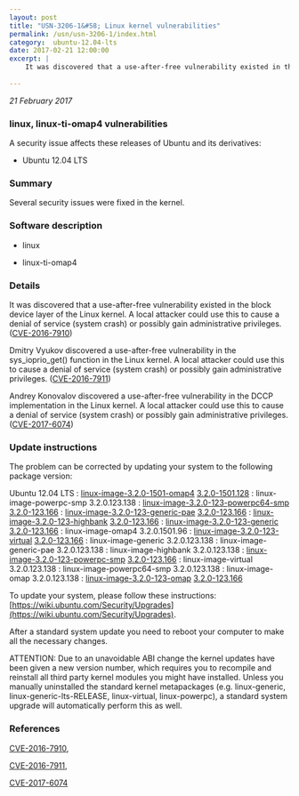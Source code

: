 ```yaml
---
layout: post
title: "USN-3206-1&#58; Linux kernel vulnerabilities"
permalink: /usn/usn-3206-1/index.html
category:  ubuntu-12.04-lts
date: 2017-02-21 12:00:00
excerpt: |
    It was discovered that a use-after-free vulnerability existed in the block device layer of the Linux kernel. A local attacker could use this to cause a denial of service (system crash) or possibly gain administrative privileges. ([CVE-2016-7910](http://people.ubuntu.com/~ubuntu-security/cve/CVE-2016-7910))
    
--- 
```

 
 

*21 February 2017*

### linux, linux-ti-omap4 vulnerabilities

A security issue affects these releases of Ubuntu and its derivatives:

* Ubuntu 12.04 LTS

### Summary

Several security issues were fixed in the kernel. 

### Software description

* linux 

* linux-ti-omap4 

### Details

It was discovered that a use-after-free vulnerability existed in the block device layer of the Linux kernel. A local attacker could use this to cause a denial of service (system crash) or possibly gain administrative privileges. ([CVE-2016-7910](http://people.ubuntu.com/~ubuntu-security/cve/CVE-2016-7910))

Dmitry Vyukov discovered a use-after-free vulnerability in the sys_ioprio_get() function in the Linux kernel. A local attacker could use this to cause a denial of service (system crash) or possibly gain administrative privileges. ([CVE-2016-7911](http://people.ubuntu.com/~ubuntu-security/cve/CVE-2016-7911))

Andrey Konovalov discovered a use-after-free vulnerability in the DCCP implementation in the Linux kernel. A local attacker could use this to cause a denial of service (system crash) or possibly gain administrative privileges. ([CVE-2017-6074](http://people.ubuntu.com/~ubuntu-security/cve/CVE-2017-6074)) 

### Update instructions

The problem can be corrected by updating your system to the following package version:

Ubuntu 12.04 LTS
 : [linux-image-3.2.0-1501-omap4](https://launchpad.net/ubuntu/+source/linux-ti-omap4) <span> [3.2.0-1501.128](https://launchpad.net/ubuntu/+source/linux-ti-omap4/3.2.0-1501.128) </span> 
 : linux-image-powerpc-smp <span>3.2.0.123.138</span>
 : [linux-image-3.2.0-123-powerpc64-smp](https://launchpad.net/ubuntu/+source/linux) <span> [3.2.0-123.166](https://launchpad.net/ubuntu/+source/linux/3.2.0-123.166) </span> 
 : [linux-image-3.2.0-123-generic-pae](https://launchpad.net/ubuntu/+source/linux) <span> [3.2.0-123.166](https://launchpad.net/ubuntu/+source/linux/3.2.0-123.166) </span> 
 : [linux-image-3.2.0-123-highbank](https://launchpad.net/ubuntu/+source/linux) <span> [3.2.0-123.166](https://launchpad.net/ubuntu/+source/linux/3.2.0-123.166) </span> 
 : [linux-image-3.2.0-123-generic](https://launchpad.net/ubuntu/+source/linux) <span> [3.2.0-123.166](https://launchpad.net/ubuntu/+source/linux/3.2.0-123.166) </span> 
 : linux-image-omap4 <span>3.2.0.1501.96</span>
 : [linux-image-3.2.0-123-virtual](https://launchpad.net/ubuntu/+source/linux) <span> [3.2.0-123.166](https://launchpad.net/ubuntu/+source/linux/3.2.0-123.166) </span> 
 : linux-image-generic <span>3.2.0.123.138</span>
 : linux-image-generic-pae <span>3.2.0.123.138</span>
 : linux-image-highbank <span>3.2.0.123.138</span>
 : [linux-image-3.2.0-123-powerpc-smp](https://launchpad.net/ubuntu/+source/linux) <span> [3.2.0-123.166](https://launchpad.net/ubuntu/+source/linux/3.2.0-123.166) </span> 
 : linux-image-virtual <span>3.2.0.123.138</span>
 : linux-image-powerpc64-smp <span>3.2.0.123.138</span>
 : linux-image-omap <span>3.2.0.123.138</span>
 : [linux-image-3.2.0-123-omap](https://launchpad.net/ubuntu/+source/linux) <span> [3.2.0-123.166](https://launchpad.net/ubuntu/+source/linux/3.2.0-123.166) </span> 

To update your system, please follow these instructions: [https://wiki.ubuntu.com/Security/Upgrades](https://wiki.ubuntu.com/Security/Upgrades).

After a standard system update you need to reboot your computer to make all the necessary changes.

ATTENTION: Due to an unavoidable ABI change the kernel updates have been given a new version number, which requires you to recompile and reinstall all third party kernel modules you might have installed. Unless you manually uninstalled the standard kernel metapackages (e.g. linux-generic, linux-generic-lts-RELEASE, linux-virtual, linux-powerpc), a standard system upgrade will automatically perform this as well. 

### References

 
 [CVE-2016-7910](http://people.ubuntu.com/~ubuntu-security/cve/CVE-2016-7910), 

 [CVE-2016-7911](http://people.ubuntu.com/~ubuntu-security/cve/CVE-2016-7911), 

 [CVE-2017-6074](http://people.ubuntu.com/~ubuntu-security/cve/CVE-2017-6074)
 

